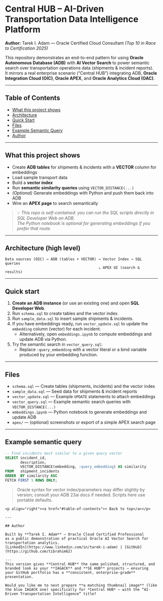 # Central HUB – AI-Driven Transportation Data Intelligence Platform

**Author:** Tarek I. Adam — Oracle Certified Cloud Consultant *(Top 10 in Race to Certification 2025)*  

This repository demonstrates an end-to-end pattern for using **Oracle Autonomous Database (ADB)** with **AI Vector Search** to power semantic search over transportation operations data (shipments & incident reports).  
It mirrors a real enterprise scenario (“Central HUB”) integrating ADB, **Oracle Integration Cloud (OIC)**, **Oracle APEX**, and **Oracle Analytics Cloud (OAC)**.

---

## Table of Contents
- [What this project shows](#what-this-project-shows)
- [Architecture](#architecture-high-level)
- [Quick Start](#quick-start)
- [Files](#files)
- [Example Semantic Query](#example-semantic-query)
- [Author](#author)

---

## What this project shows
- Create **ADB tables** for shipments & incidents with a **VECTOR** column for embeddings  
- Load sample transport data  
- Build a **vector index**  
- Run **semantic similarity queries** using `VECTOR_DISTANCE(...)`  
- *(Optional)* Generate embeddings with Python and push them back into ADB  
- Wire an **APEX page** to search semantically  

> 💡 *This repo is self-contained: you can run the SQL scripts directly in SQL Developer Web on ADB.  
The Python notebook is optional for generating embeddings if you prefer that route.*

---

## Architecture (high level)


```
Data sources (OIC) → ADB (tables + VECTOR) → Vector Index → SQL queries
                                           ↘ APEX UI (search & results)
```

---

## Quick start

1. **Create an ADB instance** (or use an existing one) and open **SQL Developer Web**.
2. Run `schema.sql` to create tables and the vector index.
3. Run `sample_data.sql` to insert sample shipments & incidents.
4. If you have embeddings ready, run `vector_update.sql` to update the `embedding` column (vector) for each incident.
   - Alternatively, open `embeddings.ipynb` to compute embeddings and update ADB via Python.
5. Try the semantic search in `vector_query.sql`:
   - Replace `:query_embedding` with a vector literal or a bind variable produced by your embedding function.

---

## Files

- `schema.sql` — Create tables (shipments, incidents) and the vector index
- `sample_data.sql` — Seed data for shipments & incident reports
- `vector_update.sql` — Example `UPDATE` statements to attach embeddings
- `vector_query.sql` — Example semantic search queries with `VECTOR_DISTANCE(...)`
- `embeddings.ipynb` — Python notebook to generate embeddings and update ADB
- `apex/` — (optional) screenshots or export of a simple APEX search page

---

## Example semantic query

```sql
-- Find incidents most similar to a given query vector
SELECT incident_id,
       description,
       VECTOR_DISTANCE(embedding, :query_embedding) AS similarity
FROM   shipment_incidents
ORDER  BY similarity ASC
FETCH FIRST 5 ROWS ONLY;
```

> Oracle syntax for vector index/parameters may differ slightly by version; consult your ADB 23ai docs if needed. Scripts here use portable defaults.

```
<p align="right"><a href="#table-of-contents">⬆ Back to top</a></p>

---

## Author

Built by **Tarek I. Adam** – Oracle Cloud Certified Professional  
as a public demonstration of practical Oracle AI Vector Search for transportation analytics.  
[LinkedIn](https://www.linkedin.com/in/tarek-i-adam) | [GitHub](https://github.com/tibrahim62)

---
This version gives **Central HUB** the same polished, structured, and branded look as your **IAGACK** and **SE HUB** projects — ensuring your GitHub portfolio has a **consistent, enterprise-grade** presentation.

Would you like me to next prepare **a matching thumbnail image** (like the blue IAGACK one) specifically for *Central HUB* — with the “AI-Driven Transportation Intelligence” title?


